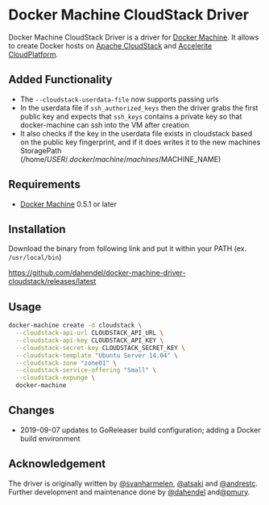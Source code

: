 # Docker Machine CloudStack Driver

Docker Machine CloudStack Driver is a driver for [Docker Machine](https://docs.docker.com/machine/).
It allows to create Docker hosts on [Apache CloudStack](https://cloudstack.apache.org/) and
[Accelerite CloudPlatform](http://cloudplatform.accelerite.com/).

## Added Functionality
- The `--cloudstack-userdata-file` now supports passing urls
- In the userdata file if `ssh_authorized_keys` then the driver grabs the first public key and expects that `ssh_keys`
contains a private key so that docker-machine can ssh into the VM after creation
- It also checks if the key in the userdata file exists in cloudstack based on the public key fingerprint, and if it does writes it to the new
machines StoragePath (/home/$USER/.docker/machine/machines/$MACHINE_NAME)


## Requirements

* [Docker Machine](https://docs.docker.com/machine/) 0.5.1 or later

## Installation

Download the binary from following link and put it within your PATH (ex. `/usr/local/bin`)

https://github.com/dahendel/docker-machine-driver-cloudstack/releases/latest

## Usage

```bash
docker-machine create -d cloudstack \
  --cloudstack-api-url CLOUDSTACK_API_URL \
  --cloudstack-api-key CLOUDSTACK_API_KEY \
  --cloudstack-secret-key CLOUDSTACK_SECRET_KEY \
  --cloudstack-template "Ubuntu Server 14.04" \
  --cloudstack-zone "zone01" \
  --cloudstack-service-offering "Small" \
  --cloudstack-expunge \
  docker-machine
```
## Changes
* 2019-09-07 updates to GoReleaser build configuration; adding a Docker build environment


## Acknowledgement

The driver is originally written by [@svanharmelen](https://github.com/svanharmelen), [@atsaki](https://github.com/atsaki) and [@andrestc](https://github.com/andrestc). Further development and maintenance done by [@dahendel](https://github.com/dahendel) and[@pmury](https://github.com/pmury).

